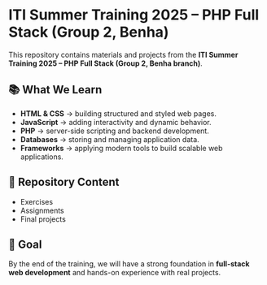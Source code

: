 # ITI Summer Training 2025 – PHP Full Stack (Group 2, Benha)

This repository contains materials and projects from the **ITI Summer Training 2025 – PHP Full Stack (Group 2, Benha branch)**.

## 📚 What We Learn
- **HTML & CSS** → building structured and styled web pages.  
- **JavaScript** → adding interactivity and dynamic behavior.  
- **PHP** → server-side scripting and backend development.  
- **Databases** → storing and managing application data.  
- **Frameworks** → applying modern tools to build scalable web applications.  

## 📂 Repository Content
- Exercises  
- Assignments  
- Final projects  

## 🎯 Goal
By the end of the training, we will have a strong foundation in **full-stack web development** and hands-on experience with real projects.

